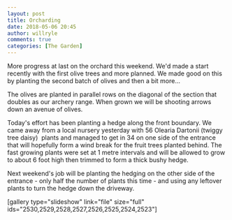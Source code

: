 ```yaml
---
layout: post
title: Orcharding
date: 2018-05-06 20:45
author: willryle
comments: true
categories: [The Garden]
---
```

More progress at last on the orchard this weekend. We'd made a start recently with the first olive trees and more planned. We made good on this by planting the second batch of olives and then a bit more...

<!--more-->

The olives are planted in parallel rows on the diagonal of the section that doubles as our archery range. When grown we will be shooting arrows down an avenue of olives.

Today's effort has been planting a hedge along the front boundary. We came away from a local nursery yesterday with 56 Olearia Dartonii (twiggy tree daisy)  plants and managed to get in 34 on one side of the entrance that will hopefully form a wind break for the fruit trees planted behind. The fast growing plants were set at 1 metre intervals and will be allowed to grow to about 6 foot high then trimmed to form a thick bushy hedge.

Next weekend's job will be planting the hedging on the other side of the entrance - only half the number of plants this time - and using any leftover plants to turn the hedge down the driveway.

[gallery type="slideshow" link="file" size="full" ids="2530,2529,2528,2527,2526,2525,2524,2523"]
